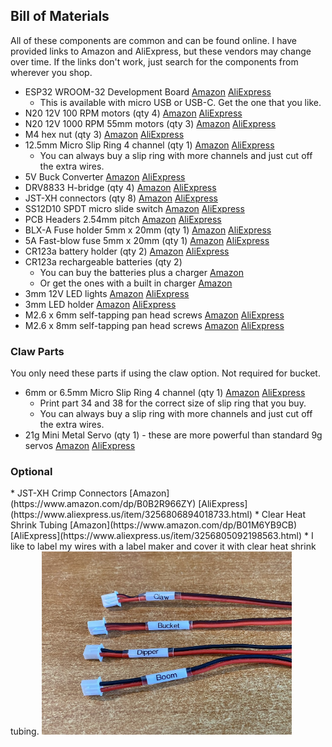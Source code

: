 <h2>Bill of Materials</h2>

All of these components are common and can be found online. I have provided links to Amazon and AliExpress, but these vendors may change over time. If the links don't work, just search for the components from wherever you shop.

* ESP32 WROOM-32 Development Board [Amazon](https://www.amazon.com/dp/B08D5ZD528) [AliExpress](https://www.aliexpress.us/item/3256805767190776.html)
    * This is available with micro USB or USB-C.  Get the one that you like.
* N20 12V 100 RPM motors (qty 4) [Amazon](https://www.amazon.com/gp/product/B0B8DB6NC8) [AliExpress](https://www.aliexpress.us/item/3256806632632389.html)
* N20 12V 1000 RPM 55mm motors (qty 3) [Amazon](https://www.amazon.com/dp/B0DGSZRN4X) [AliExpress](https://www.aliexpress.us/item/3256808399549453.html)
* M4 hex nut (qty 3) [Amazon](https://www.amazon.com/dp/B0CMC61C9D) [AliExpress](https://www.aliexpress.us/item/3256807407546447.html)
* 12.5mm Micro Slip Ring 4 channel (qty 1) [Amazon](https://www.amazon.com/dp/B0D9L8DL1L) [AliExpress](https://www.aliexpress.us/item/3256805848469478.html)
    * You can always buy a slip ring with more channels and just cut off the extra wires.
* 5V Buck Converter [Amazon](https://www.amazon.com/dp/B0DGPZ91BD) [AliExpress](https://www.aliexpress.us/item/3256807692095306.html)
* DRV8833 H-bridge (qty 4) [Amazon](https://www.amazon.com/dp/B0DB8CX8LK) [AliExpress](https://www.aliexpress.us/item/3256806096142480.html)
* JST-XH connectors (qty 8) [Amazon](https://www.amazon.com/dp/B0D6KSMK1Q) [AliExpress](https://www.aliexpress.us/item/2251832479273592.html)
* SS12D10 SPDT micro slide switch [Amazon](https://www.amazon.com/gp/product/B09R41P1JF) [AliExpress](https://www.aliexpress.us/item/2255800493933955.html)
* PCB Headers 2.54mm pitch [Amazon](https://www.amazon.com/2-54MM-Breakaway-Connector-Arduino-Prototype/dp/B08DVGCTKT) [AliExpress](https://www.aliexpress.us/item/2255800687544049.html)
* BLX-A Fuse holder 5mm x 20mm  (qty 1) [Amazon](https://www.amazon.com/dp/B093FK3GB1) [AliExpress](https://www.aliexpress.us/item/3256808172588255.html)
* 5A Fast-blow fuse 5mm x 20mm  (qty 1) [Amazon](https://www.amazon.com/dp/B07V5MYBL1) [AliExpress](https://www.aliexpress.us/item/3256803802728124.html)
* CR123a battery holder (qty 2) [Amazon](https://www.amazon.com/gp/product/B08RD1KQN3) [AliExpress](https://www.aliexpress.us/item/3256806203437629.html)
* CR123a rechargeable batteries (qty 2)
    * You can buy the batteries plus a charger [Amazon](https://www.amazon.com/dp/B0CF1SXDZ1)
    * Or get the ones with a built in charger [Amazon](https://www.amazon.com/dp/B0D3H7PBK8)
* 3mm 12V LED lights [Amazon](https://www.amazon.com/dp/B07T9KX9BP) [AliExpress](https://www.aliexpress.us/item/3256803264288460.html)
* 3mm LED holder [Amazon](https://www.amazon.com/dp/B07NRWLWCP) [AliExpress](https://www.aliexpress.us/item/3256803821521152.html)
* M2.6 x 6mm self-tapping pan head screws [Amazon](https://www.amazon.com/dp/B08QF455PJ) [AliExpress](https://www.aliexpress.us/item/3256806345826640.html)
* M2.6 x 8mm self-tapping pan head screws [Amazon](https://www.amazon.com/dp/B08QF455PJ) [AliExpress](https://www.aliexpress.us/item/3256806345826640.html)

<h3>Claw Parts</h3>
You only need these parts if using the claw option.  Not required for bucket.

* 6mm or 6.5mm Micro Slip Ring 4 channel (qty 1) [Amazon](https://www.amazon.com/dp/B07YKYDFCH) [AliExpress](https://www.aliexpress.us/item/3256807273542039.html)
    * Print part 34 and 38 for the correct size of slip ring that you buy.
    * You can always buy a slip ring with more channels and just cut off the extra wires.
* 21g Mini Metal Servo (qty 1) - these are more powerful than standard 9g servos [Amazon](https://www.amazon.com/dp/B0D5QJVRC1) [AliExpress](https://www.aliexpress.us/item/3256804867324754.html)

<h3>Optional</h3>
* JST-XH Crimp Connectors [Amazon](https://www.amazon.com/dp/B0B2R966ZY) [AliExpress](https://www.aliexpress.us/item/3256806894018733.html)
* Clear Heat Shrink Tubing [Amazon](https://www.amazon.com/dp/B01M6YB9CB) [AliExpress](https://www.aliexpress.us/item/3256805092198563.html)
    * I like to label my wires with a label maker and cover it with clear heat shrink tubing.
<img src="https://github.com/swholmstead/Excavator/blob/main/pictures/Heat_Shrink.jpg" alt="Wire Labels" width=400>
